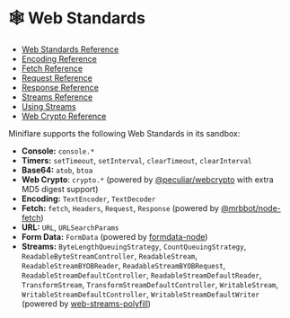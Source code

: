 # 🕸 Web Standards

- [Web Standards Reference](https://developers.cloudflare.com/workers/runtime-apis/web-standards)
- [Encoding Reference](https://developers.cloudflare.com/workers/runtime-apis/encoding)
- [Fetch Reference](https://developers.cloudflare.com/workers/runtime-apis/fetch)
- [Request Reference](https://developers.cloudflare.com/workers/runtime-apis/request)
- [Response Reference](https://developers.cloudflare.com/workers/runtime-apis/response)
- [Streams Reference](https://developers.cloudflare.com/workers/runtime-apis/streams)
- [Using Streams](https://developers.cloudflare.com/workers/learning/using-streams)
- [Web Crypto Reference](https://developers.cloudflare.com/workers/runtime-apis/web-crypto)

Miniflare supports the following Web Standards in its sandbox:

- **Console:** `console.*`
- **Timers:** `setTimeout`, `setInterval`, `clearTimeout`, `clearInterval`
- **Base64:** `atob`, `btoa`
- **Web Crypto**: `crypto.*` (powered by
  [@peculiar/webcrypto](https://github.com/PeculiarVentures/webcrypto) with
  extra MD5 digest support)
- **Encoding:** `TextEncoder`, `TextDecoder`
- **Fetch:** `fetch`, `Headers`, `Request`, `Response` (powered by
  [@mrbbot/node-fetch](https://github.com/mrbbot/node-fetch/))
- **URL:** `URL`, `URLSearchParams`
- **Form Data:** `FormData` (powered by
  [formdata-node](https://github.com/octet-stream/form-data))
- **Streams:** `ByteLengthQueuingStrategy`, `CountQueuingStrategy`,
  `ReadableByteStreamController`, `ReadableStream`, `ReadableStreamBYOBReader`,
  `ReadableStreamBYOBRequest`, `ReadableStreamDefaultController`,
  `ReadableStreamDefaultReader`, `TransformStream`,
  `TransformStreamDefaultController`, `WritableStream`,
  `WritableStreamDefaultController`, `WritableStreamDefaultWriter` (powered by
  [web-streams-polyfill](https://github.com/MattiasBuelens/web-streams-polyfill))
